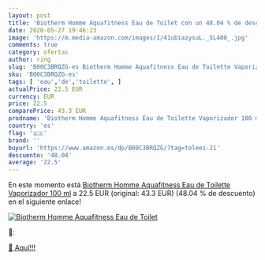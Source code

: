 ```yaml
---
layout: post
title: 'Biotherm Homme Aquafitness Eau de Toilet con un 48.04 % de descuento'
date: 2020-05-27 19:46:23
image: 'https://m.media-amazon.com/images/I/41ubiazysuL._SL400_.jpg'
comments: true
category: ofertas
author: ring
slug: 'B00C3BRQZG-es Biotherm Homme Aquafitness Eau de Toilette Vaporizador 100 ml'
sku: 'B00C3BRQZG-es'
tags: [ 'eau','de','toilette', ]
actualPrice: 22.5 EUR
currency: EUR
price: 22.5
comparePrice: 43.3 EUR
prodname: 'Biotherm Homme Aquafitness Eau de Toilette Vaporizador 100 ml'
country: 'es'
flag: '🇪🇸'
brand: ''
buyurl: 'https://www.amazon.es/dp/B00C3BRQZG/?tag=tolees-21'
descuento: '48.04'
average: '22.5'
---
```


En este momento está [Biotherm Homme Aquafitness Eau de Toilette Vaporizador 100 ml](https://www.amazon.es/dp/B00C3BRQZG/?tag=tolees-21) a 22.5 EUR (original: 43.3 EUR) (48.04 %  de descuento) en el siguiente enlace!

[![Biotherm Homme Aquafitness Eau de Toilet](https://m.media-amazon.com/images/I/41ubiazysuL._SL400_.jpg)](https://www.amazon.es/dp/B00C3BRQZG/?tag=tolees-21)

🔎:


[🛒 Aquí!!!](https://www.amazon.es/dp/B00C3BRQZG/?tag=tolees-21)
